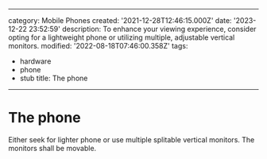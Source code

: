 ------
category: Mobile Phones
created: '2021-12-28T12:46:15.000Z'
date: '2023-12-22 23:52:59'
description: To enhance your viewing experience, consider opting for a lightweight
  phone or utilizing multiple, adjustable vertical monitors.
modified: '2022-08-18T07:46:00.358Z'
tags:
- hardware
- phone
- stub
title: The phone
------

# The phone

Either seek for lighter phone or use multiple splitable vertical monitors. The monitors shall be movable.

